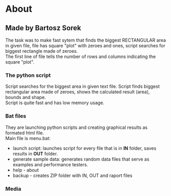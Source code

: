 # About
## Made by Bartosz Sorek
The task was to make fast sytem that finds the biggest RECTANGULAR area in given file, file has square "plot" with zeroes and ones, script searches for biggest rectangle made of zeroes.    
The first line of file tells the number of rows and columns indicating the square "plot".    
### The python script 
Script searches for the biggest area in given text file. Script finds biggest rectangular area made of zeroes, shows the calculated result (area), bounds and shape.    
Script is quite fast and has low memory usage.
### Bat files
They are launching python scripts and creating graphical results as formated html file.     
Main file is menu.bat:
- launch script: launches script for every file that is in **IN** folder, saves results in **OUT** folder.
- generate sample data: generates random data files that serve as examples and performance testers.
- help - about
- backup - creates ZIP folder with IN, OUT and raport files
### Media
